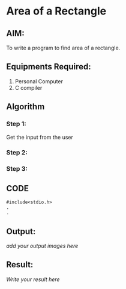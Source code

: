 # Area of a Rectangle
## AIM:
To write a program to find area of a rectangle.

## Equipments Required:
1. Personal Computer
2. C compiler

## Algorithm
### Step 1:
Get the input from the user

### Step 2:

### Step 3:

## CODE

~~~
#include<stdio.h>
.
.
~~~

## Output:
*add your output images here*


## Result:
*Write your result here*
